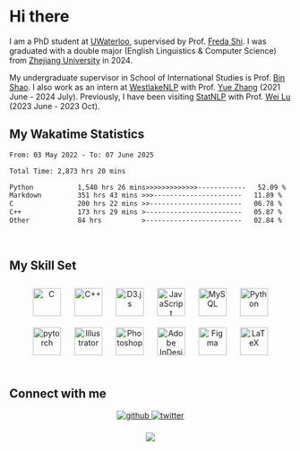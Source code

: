 # Hi there


I am a PhD student at <a href='https://uwaterloo.ca/'>UWaterloo</a>, supervised by Prof. <a href='https://uwaterloo.ca/computer-science/about/people/fhs'>Freda Shi</a>. I was graduated with a double major (English Linguistics & Computer Science) from <a href='https://www.zju.edu.cn/english/'>Zhejiang University</a> in 2024.

My undergraduate supervisor in School of International Studies is Prof. <a href='https://person.zju.edu.cn/en/shaobin'>Bin Shao</a>. I also work as an intern at <a href='https://westlakenlp.netlify.app/'>WestlakeNLP</a> with Prof. <a href='https://frcchang.github.io/'>Yue Zhang</a> (2021 June - 2024 July). Previously, I have been visiting <a href='https://statnlp-research.github.io/'>StatNLP</a> with Prof. <a href='https://istd.sutd.edu.sg/people/faculty/lu-wei'>Wei Lu</a> (2023 June - 2023 Oct).
<br/>  


<!-- 
## Github Stats  
<div align="center"><img src="https://github-readme-stats.vercel.app/api?username=LuneRGB&show_icons=true&count_private=true&hide_border=true" align="center" /></div>  

<br/>   -->


## My Wakatime Statistics

<!--START_SECTION:waka-->

```txt
From: 03 May 2022 - To: 07 June 2025

Total Time: 2,873 hrs 20 mins

Python           1,540 hrs 26 mins>>>>>>>>>>>>>------------   52.09 %
Markdown         351 hrs 43 mins >>>----------------------   11.89 %
C                200 hrs 22 mins >>-----------------------   06.78 %
C++              173 hrs 29 mins >------------------------   05.87 %
Other            84 hrs          >------------------------   02.84 %
```

<!--END_SECTION:waka-->


<!-- <div align="center">

  [![Top Langs](https://github-readme-stats.vercel.app/api/top-langs/?username=LuneRGB&layout=compact)](https://github.com/LuneRGB/github-readme-stats)

</div>   -->

<br/>  



## My Skill Set  
<div align="center">  
<a href="https://www.cprogramming.com/" target="_blank"><img style="margin: 10px" src="https://profilinator.rishav.dev/skills-assets/c-original.svg" alt="C" height="50" /></a>  
<a href="https://www.cplusplus.com/" target="_blank"><img style="margin: 10px" src="https://profilinator.rishav.dev/skills-assets/cplusplus-original.svg" alt="C++" height="50" /></a>  
<a href="https://d3js.org/" target="_blank"><img style="margin: 10px" src="https://profilinator.rishav.dev/skills-assets/d3js-original.svg" alt="D3.js" height="50" /></a>  
<a href="https://www.javascript.com/" target="_blank"><img style="margin: 10px" src="https://profilinator.rishav.dev/skills-assets/javascript-original.svg" alt="JavaScript" height="50" /></a>  
<a href="https://www.mysql.com/" target="_blank"><img style="margin: 10px" src="https://profilinator.rishav.dev/skills-assets/mysql-original-wordmark.svg" alt="MySQL" height="50" /></a>  
<a href="https://www.python.org/" target="_blank"><img style="margin: 10px" src="https://profilinator.rishav.dev/skills-assets/python-original.svg" alt="Python" height="50" /></a>  
<a href="https://pytorch.org/" target="_blank"><img style="margin: 10px" src="https://profilinator.rishav.dev/skills-assets/pytorch-icon.svg" alt="pytorch" height="50" /></a>  
<a href="https://www.adobe.com/in/products/illustrator.html" target="_blank"><img style="margin: 10px" src="https://profilinator.rishav.dev/skills-assets/adobe_illustrator-icon.svg" alt="Illustrator" height="50" /></a>  
<a href="https://www.adobe.com/in/products/photoshop.html" target="_blank"><img style="margin: 10px" src="https://profilinator.rishav.dev/skills-assets/photoshop-plain.svg" alt="Photoshop" height="50" /></a>  
<a href="https://www.adobe.com/in/products/indesign.html" target="_blank"><img style="margin: 10px" src="https://profilinator.rishav.dev/skills-assets/adobeindesign.svg" alt="Adobe InDesign" height="50" /></a>  
<a href="https://www.figma.com/" target="_blank"><img style="margin: 10px" src="https://profilinator.rishav.dev/skills-assets/figma-icon.svg" alt="Figma" height="50" /></a>  
<a href="https://www.latex-project.org/" target="_blank"><img style="margin: 10px" src="https://profilinator.rishav.dev/skills-assets/latex.png" alt="LaTeX" height="50" /></a>  
</div>  

<br/>  



## Connect with me  
<div align="center">
<a href="https://github.com/ruoxining" target="_blank">
<img src=https://img.shields.io/badge/github-%2324292e.svg?&style=for-the-badge&logo=github&logoColor=white alt=github style="margin-bottom: 5px;" />
</a>
<a href="https://twitter.com/ruoxi_ning" target="_blank">
<img src=https://img.shields.io/badge/twitter-%2300acee.svg?&style=for-the-badge&logo=twitter&logoColor=white alt=twitter style="margin-bottom: 5px;" />
</a>  
</div>  
  

<br/> 


<div align="center">
<img src="https://komarev.com/ghpvc/?username=LuneRGB&&style=flat-square" align="center" />
</div>  

<br />

